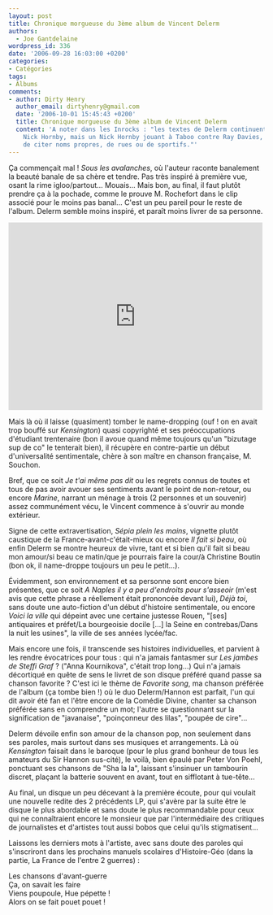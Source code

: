 ```yaml
---
layout: post
title: Chronique morgueuse du 3ème album de Vincent Delerm
authors:
  - Joe Gantdelaine
wordpress_id: 336
date: '2006-09-28 16:03:00 +0200'
categories:
- Catégories
tags:
- Albums
comments:
- author: Dirty Henry
  author_email: dirtyhenry@gmail.com
  date: '2006-10-01 15:45:43 +0200'
  title: Chronique morgueuse du 3ème album de Vincent Delerm
  content: 'A noter dans les Inrocks : "les textes de Delerm continuent d''évoquer
    Nick Hornby, mais un Nick Hornby jouant à Taboo contre Ray Davies, avec l''interdiction
    de citer noms propres, de rues ou de sportifs."'
---
```

Ça commençait mal ! *Sous les avalanches*, où l'auteur raconte banalement la beauté banale de sa chère et tendre. Pas très inspiré à première vue, osant la rime igloo/partout... Mouais... Mais bon, au final, il faut plutôt prendre ça à la pochade, comme le prouve M. Rochefort dans le clip associé pour le moins pas banal... C'est un peu pareil pour le reste de l'album. Delerm semble moins inspiré, et paraît moins livrer de sa personne.

<iframe width="500" height="369" src="http://www.youtube.com/embed/0mminGRY1dI" frameborder="0" allowfullscreen></iframe>

Mais là où il laisse (quasiment) tomber le name-dropping (ouf ! on en avait trop bouffé sur *Kensington*) quasi copyrighté et ses préoccupations d'étudiant trentenaire (bon il avoue quand même toujours qu'un "bizutage sup de co" le tenterait bien), il récupère en contre-partie un début d'universalité sentimentale, chère à son maître en chanson française, M. Souchon.

Bref, que ce soit *Je t'ai même pas dit* ou les regrets connus de toutes et tous de pas avoir avouer ses sentiments avant le point de non-retour, ou encore *Marine*, narrant un ménage à trois (2 personnes et un souvenir) assez communément vécu, le Vincent commence à s'ouvrir au monde extérieur.

Signe de cette extravertisation, *Sépia plein les mains*, vignette plutôt caustique de la France-avant-c'était-mieux ou encore *Il fait si beau*, où enfin Delerm se montre heureux de vivre, tant et si bien qu'il fait si beau mon amour/si beau ce matin/que je pourrais faire la cour/à Christine Boutin (bon ok, il name-droppe toujours un peu le petit...).

Évidemment, son environnement et sa personne sont encore bien présentes, que ce soit *A Naples il y a peu d'endroits pour s'asseoir* (m'est avis que cette phrase a réellement était prononcée devant lui), *Déjà toi*, sans doute une auto-fiction d'un début d'histoire sentimentale, ou encore *Voici la ville* qui dépeint avec une certaine justesse Rouen, "[ses] antiquaires et préfet/La bourgeoisie docile [...] la Seine en contrebas/Dans la nuit les usines", la ville de ses années lycée/fac.

Mais encore une fois, il transcende ses histoires individuelles, et parvient à les rendre évocatrices pour tous : qui n'a jamais fantasmer sur *Les jambes de Steffi Graf* ? ("Anna Kournikova", c'était trop long...) Qui n'a jamais décortiqué en quête de sens le livret de son disque préféré quand passe sa chanson favorite ? C'est ici le thème de *Favorite song*, ma chanson préférée de l'album (ça tombe bien !) où le duo Delerm/Hannon est parfait, l'un qui dit avoir été fan et l'être encore de la Comédie Divine, chanter sa chanson préférée sans en comprendre un mot; l'autre se questionnant sur la signification de "javanaise", "poinçonneur des lilas", "poupée de cire"...

Delerm dévoile enfin son amour de la chanson pop, non seulement dans ses paroles, mais surtout dans ses musiques et arrangements. Là où *Kensington* faisait dans le baroque (pour le plus grand bonheur de tous les amateurs du Sir Hannon sus-cité), le voilà, bien épaulé par Peter Von Poehl, ponctuant ses chansons de "Sha la la", laissant s'insinuer un tambourin discret, plaçant la batterie souvent en avant, tout en sifflotant à tue-tête...

Au final, un disque un peu décevant à la première écoute, pour qui voulait une nouvelle redite des 2 précédents LP, qui s'avère par la suite être le disque le plus abordable et sans doute le plus recommandable pour ceux qui ne connaîtraient encore le monsieur que par l'intermédiaire des critiques de journalistes et d'artistes tout aussi bobos que celui qu'ils stigmatisent...

Laissons les derniers mots à l'artiste, avec sans doute des paroles qui s'inscriront dans les prochains manuels scolaires d'Histoire-Géo (dans la partie, La France de l'entre 2 guerres) : 

<quote>Les chansons d'avant-guerre<br />Ça, on savait les faire<br />Viens poupoule, Hue pépette !<br />Alors on se fait pouet pouet !</quote>

